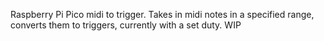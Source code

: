 Raspberry Pi Pico midi to trigger. Takes in midi notes in a specified range, converts them to triggers, currently with a set duty. WIP